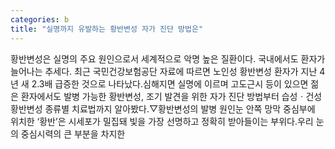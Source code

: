```yaml
---
categories: b
title: "실명까지 유발하는 황반변성 자가 진단 방법은"
---
```

황반변성은 실명의 주요 원인으로서 세계적으로 악명 높은 질환이다. 국내에서도 환자가 늘어나는 추세다. 최근 국민건강보험공단 자료에 따르면 노인성 황반변성 환자가 지난 4년 새 2.3배 급증한 것으로 나타났다.심해지면 실명에 이르며 고도근시 등이 있으면 젊은 환자에서도 발병 가능한 황반변성, 조기 발견을 위한 자가 진단 방법부터 습성ㆍ건성 황반변성 종류별 치료법까지 알아봤다.▽황반변성의 발병 원인눈 안쪽 망막 중심부에 위치한 ‘황반’은 시세포가 밀집돼 빛을 가장 선명하고 정확히 받아들이는 부위다.우리 눈의 중심시력의 큰 부분을 차지한